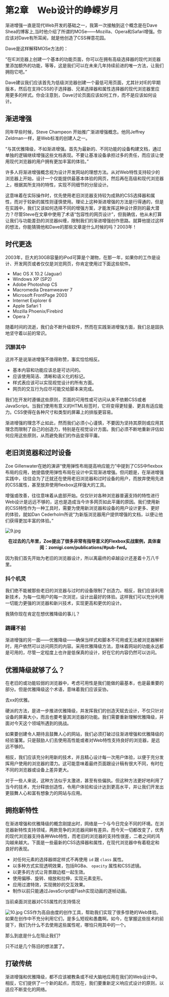 # 第2章　Web设计的峥嵘岁月

渐进增强一直是现代Web开发的基础之一，我第一次接触到这个概念是在Dave Shea的博客上,当时他介绍了所谓的MOSe——Mozilla、Opera和Safari增强。你应该对Dave有所耳闻，就是他创造了CSS禅意花园。

Dave是这样解释MOSe方法的：

“在IE浏览器上创建一个基本的功能页面，你可以在拥有高级选择器的现代浏览器里添加额外的功能，等等，这是我们可以在未来几年持续前进的唯一方法，让我们拥抱它吧。”

Dave建议我们应该首先为低级浏览器创建一个最低可用页面，尤其针对IE的早期版本，然后在支持CSS的子选择器、兄弟选择器和属性选择器的现代浏览器里应用更多的样式。你会注意到，Dave讨论页面应该如何工作，而不是应该如何设计。

## 渐进增强

同年早些时候，Steve Champeon 开始推广渐进增强概念。他同Jeffrey Zeldman一样，是Web标准的创建人之一。

“与其优雅降级，不如渐进增强。首先为最新的、不同功能的设备构建文档，通过单独的逻辑继续增强这些文档表现。不要让基准设备承担过多的责任，而应该让使用现代浏览器的用户拥有更加丰富的体验。”

许多人将渐进增强概念视为设计开发网站的理想方法。从对Web特性支持较少的浏览器上开始，设计一个仅能提供最基本体验的网页，然后再在高级和现代浏览器上，根据其所支持的特性，实现不同细节的分层设计。

这意味着在实际操作时，优先使用老旧浏览器支持较为成熟的CSS选择器和属性，而对于较新的属性则谨慎使用。理论上这种渐进增强的方法是行得通的，但是在实践中，我们又该如何选择不同的增强方案，才能发挥这种设计原则的最大潜力？尽管Steve在文章中使用了术语“包容性的网页设计”，但我确信，他从未打算让我们与功能差劲的浏览器纠缠，限制我们的渐进增强创作思路。就算他提过这样的想法，你能猜猜他和Dave的那些文章是什么时候的吗？2003年！

## 时代更迭

2003年，巨大的30GB容量的iPod可算是个潮物，在那一年，如果你的工作是设计、开发网页或者仅仅是浏览网页，你肯定使用过下面这些软件。

+ Mac OS X 10.2 (Jaguar)
+ Windows XP (SP2)
+ Adobe Photoshop CS
+ Macromedia Dreamweaver 7
+ Microsoft FrontPage 2003
+ Internet Explorer 6
+ Apple Safari 1
+ Mozilla Phoenix/Firebird
+ Opera 7

随着时间的流逝，我们会不断升级软件，然而在实践渐进增强方面，我们总是固执地坚守着以前的常识。

### 沉醉其中

这并不是说渐进增强不值得称赞，事实恰恰相反。

+ 基本内容和功能应该总是可访问的。
+ 应该使用简洁、清晰和语义化的标记。
+ 样式表应该可以实现视觉设计的所有方面。
+ 网页的交互行为应尽可能交给脚本来完成。

我们在开发时遵循这些原则，页面的可用性或可访问从来不依赖CSS或者JavaScript。当我们使用有意义的HTML标签时，它将变得更轻量、更具有适应能力。CSS使得在各种尺寸和类型的屏幕上的排版更容易。

渐进增强的理念不止如此，然而我们必须小心谨慎，不要因为坚持其原则或应用其理念而限制了自己的创造力，特别是在视觉设计方面。我们必须不断地重新评估如何应用这些原则，从而避免我们的作品变得平庸。

## 老旧浏览器和过时设备

Zoe Gillenwater在她的演讲“使用弹性布局提高响应能力”中提到了CSS中flexbox布局的应用，她提倡使用弹性布局在设计中实现渐进增强。但问题是，在渐进增强实践中，往往会为了迁就还在使用老旧浏览器和过时设备的用户，而放弃使用先进的CSS属性，甚至放弃使用flexbox这样强大的工具。

增强或改善，往往意味着从底部开始。仅仅针对各种浏览器普遍支持的特性进行Web设计是远远不够的，这也是造成当今许多网页如此平庸的原因。我们使用新的CSS特性作为一种工具时，需要为使用新浏览器和设备的用户设计更多、更好的体验，就如Dan Cederholm所说“为新版浏览器用户提供增强的文档，以便让他们获得更加丰富的体验。”

![9.jpg](./images/9.jpg)
<center class="my_markdown"><b class="my_markdown">在过去的几年里，Zoe提出了很多非常有指导意义的Flexbox实战案例，具体查阅：zomigi.com/publications/#pub-fwd。</b></center>

因为我们首先开始为老旧的浏览器设计，所以离最终的卓越设计还差着十万八千里。

### 抖个机灵

我们绝不能被那些老旧的浏览器与过时的设备限制了创造力。相反，我们应该利用新技术，为每一位用户的每一次浏览，设计出最好的体验。这样我们可以充分利用一切能力更强的浏览器和新兴技术，实现更高和更优的设计。

我猜你现在肯定在想优雅降级的事儿？

### 踌躇不前

渐进增强的另一面——优雅降级——确保当样式和脚本不可用或无法被浏览器解析时，用户依然可以访问网页的内容。采用优雅降级方法，意味着网站的功能永远都是可用的，尽管一定程度上也许是低保真的设计，好在它的内容仍然可以访问。

## 优雅降级就够了么？

在老旧的或功能较弱的浏览器中，考虑可用性是我们能做的最基本，也是最重要的部分。但是优雅降级这个术语，意味着我们应该妥协。

去xx的优雅。

硬派的方法，是进一步推进优雅降级，并发挥我们的创造天赋去设计，不仅只针对设备的屏幕大小，而且也要考量其浏览器的功能。我们需要重新理解优雅降级，并面对今天这个领域所遇到的挑战。

如果要创建令人期待且鼓舞人心的网站，我们必须打破过往渐进增强和优雅降级的经验藩篱。只是鼓励人们去使用高性能或者对Web特性支持良好的浏览器，是远远不够的。

相反，我们应该充分利用新的技术，并且精心设计每一次用户体验，以便于充分发挥用户使用的浏览器的潜力。这可能意味着最终页面跟设计稿有很大不同，有时在不同的浏览器或设备上差异更大。

对于一些人来说，这种方法似乎太激进，甚至有些偏执。但这种方法更好地利用了当今的技术，充分释放创造性，令用户体验和设计达到更高水平，并让我们开发出更鼓舞人心和富有想象力的网站与应用。

## 拥抱新特性

在渐进增强和优雅降级的概念刚提出时，网络是一个与今日完全不同的环境。在浏览器新特性支持领域，两款竞争的浏览器间鲜有差异。而今天一切都改变了，优秀的现代浏览器支持各种Web特性，而老旧的浏览器的支持性很差，二者之间的鸿沟越来越大。下面是一些最新的CSS选择器和属性，在现代浏览器中有着稳定和良好的表现。

+ 对任何元素的选择器绑定样式不再使用 `id` 跟 `class` 属性。
+ 以多种方式实现透明效果，包括RGBa、 `opacity` 属性和CSS滤镜。
+ 以更多的方式让背景跟边框一起生效。
+ 使用偏移、旋转、缩放和拉伸，实现元素变形。
+ 应用过渡特效，实现微妙的交互效果。
+ 制作以前只能通过JavaScript或Flash实现动画的逐帧动画。

当前桌面浏览器对CSS属性的支持情况

![10.jpg](./images/10.jpg)
CSS作为高自由度的创作工具，帮助我们实现了很多惊艳的Web体验。如果在创作中不充分利用它们，是多么短视和愚蠢啊。如今，在掌握这些技术的前提下，我们为什么不去使用这些属性呢，哪怕只用其中的一个。

那么到底是什么在阻止我们?

只不过是几个陈旧的想法罢了。

## 打破传统

渐进增强和优雅降级，都不应该被教条或不经大脑地应用在我们的Web设计中。相反，它们提供了一个新的起点，而现在，我们要重新定义响应式设计的原则，以适应不断变化的网络。



